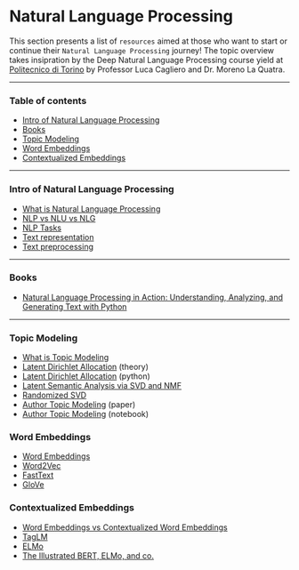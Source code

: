 # Natural Language Processing

This section presents a list of `resources` aimed at those who want to start or continue their `Natural Language Processing` journey! The topic overview takes insipration by the Deep Natural Language Processing course yield at [Politecnico di Torino](https://didattica.polito.it/pls/portal30/gap.pkg_guide.viewGap?p_cod_ins=01VIXSM&p_a_acc=2022&p_header=S&p_lang=&multi=N) by Professor Luca Cagliero and Dr. Moreno La Quatra.

---

### Table of contents

* [Intro of Natural Language Processing](#intronlp) 
* [Books](#books)
* [Topic Modeling](#topic_modeling)
* [Word Embeddings](#word_embeddings)
* [Contextualized Embeddings](#contextualized_embeddings)

---

<a name="intronlp"/>

### Intro of Natural Language Processing
* [What is Natural Language Processing](https://machinelearningmastery.com/natural-language-processing/)
* [NLP vs NLU vs NLG](https://www.ibm.com/blogs/watson/2020/11/nlp-vs-nlu-vs-nlg-the-differences-between-three-natural-language-processing-concepts/)
* [NLP Tasks](https://monkeylearn.com/natural-language-processing/)
* [Text representation](https://towardsdatascience.com/introduction-to-text-representations-for-language-processing-part-1-dc6e8068b8a4)
* [Text preprocessing](https://towardsdatascience.com/effectively-pre-processing-the-text-data-part-1-text-cleaning-9ecae119cb3e)

---

<a name="books" />

### Books
* [Natural Language Processing in Action: Understanding, Analyzing, and Generating Text with Python](https://www.amazon.it/Natural-Language-Processing-Action-Understanding/dp/1617294632)

---

<a name="topic_modeling" />

### Topic Modeling
* [What is Topic Modeling](https://en.wikipedia.org/wiki/Topic_model)
* [Latent Dirichlet Allocation](https://www.jmlr.org/papers/volume3/blei03a/blei03a.pdf) (theory)
* [Latent Dirichlet Allocation](https://towardsdatascience.com/topic-modeling-and-latent-dirichlet-allocation-in-python-9bf156893c24) (python)
* [Latent Semantic Analysis via SVD and NMF](https://www.youtube.com/watch?v=tG3pUwmGjsc&list=PLtmWHNX-gukKocXQOkQjuVxglSDYWsSh9&index=19)
* [Randomized SVD](https://gregorygundersen.com/blog/2019/01/17/randomized-svd/)
* [Author Topic Modeling](https://mimno.infosci.cornell.edu/info6150/readings/398.pdf) (paper)
* [Author Topic Modeling](https://nbviewer.org/github/rare-technologies/gensim/blob/develop/docs/notebooks/atmodel_tutorial.ipynb) (notebook)


<a name="word_embeddings" />

### Word Embeddings
* [Word Embeddings](https://machinelearningmastery.com/what-are-word-embeddings/)
* [Word2Vec](https://jalammar.github.io/illustrated-word2vec/)
* [FastText](https://towardsdatascience.com/fasttext-under-the-hood-11efc57b2b3)
* [GloVe](https://nlp.stanford.edu/projects/glove/)

<a name="contextualized_embeddings" />

### Contextualized Embeddings
* [Word Embeddings vs Contextualized Word Embeddings](https://stackoverflow.com/questions/62272056/what-are-the-differences-between-contextual-embedding-and-word-embedding)
* [TagLM](https://shubhamg.in/nlp/language_model/review/2020/04/23/tag-lm.html)
* [ELMo](https://www.youtube.com/watch?v=YZerhaFMPTw)
* [The Illustrated BERT, ELMo, and co.](https://jalammar.github.io/illustrated-bert/)
